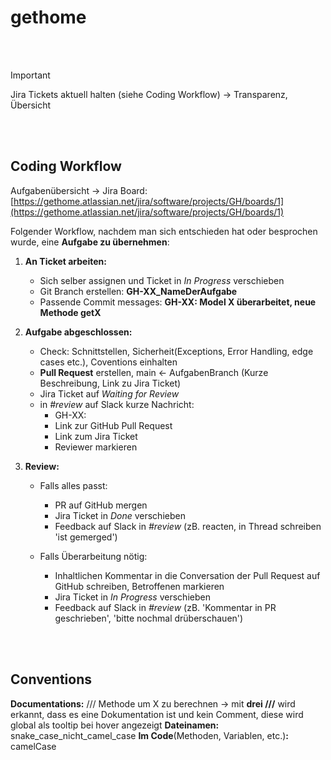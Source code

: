 # gethome
<br/><br/>

> [!IMPORTANT]
> Jira Tickets aktuell halten  (siehe Coding Workflow) -> Transparenz, Übersicht

<br/><br/>
## Coding Workflow
Aufgabenübersicht -> Jira Board: [https://gethome.atlassian.net/jira/software/projects/GH/boards/1](https://gethome.atlassian.net/jira/software/projects/GH/boards/1)

Folgender Workflow, nachdem man sich entschieden hat oder besprochen wurde, eine **Aufgabe zu übernehmen**:

1) **An Ticket arbeiten:**
     - Sich selber assignen und Ticket in _In Progress_ verschieben
     - Git Branch erstellen: **GH-XX_NameDerAufgabe**
     - Passende Commit messages: **GH-XX: Model X überarbeitet, neue Methode getX**

2) **Aufgabe abgeschlossen:**
     -  Check: Schnittstellen, Sicherheit(Exceptions, Error Handling, edge cases etc.), Coventions einhalten
     -  **Pull Request** erstellen, main <- AufgabenBranch (Kurze Beschreibung, Link zu Jira Ticket)
     - Jira Ticket auf _Waiting for Review_
     -  in _#review_ auf Slack kurze Nachricht:
          - GH-XX:
          - Link zur GitHub Pull Request
          - Link zum Jira Ticket
          - Reviewer markieren

3) **Review:**
     - Falls alles passt:
          - PR auf GitHub mergen
          - Jira Ticket in _Done_ verschieben
          - Feedback auf Slack in _#review_ (zB. reacten, in Thread schreiben 'ist gemerged')
     
     - Falls Überarbeitung nötig:
          - Inhaltlichen Kommentar in die Conversation der Pull Request auf GitHub schreiben, Betroffenen markieren
          - Jira Ticket in _In Progress_ verschieben
          - Feedback auf Slack in _#review_ (zB. 'Kommentar in PR geschrieben', 'bitte nochmal drüberschauen')

<br/><br/>
## Conventions
**Documentations:** /// Methode um X zu berechnen
     -> mit **drei ///** wird erkannt, dass es eine Dokumentation ist und kein Comment, diese wird global als tooltip bei hover angezeigt
**Dateinamen:** snake_case_nicht_camel_case
**Im Code**(Methoden, Variablen, etc.)**:** camelCase

